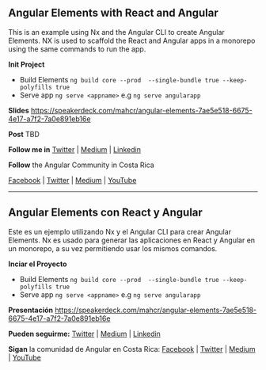 ## Angular Elements with React and Angular

This is an example using Nx and the Angular CLI to create Angular Elements. NX is used to scaffold the React and Angular apps in a monorepo using the same commands to run the app. 

**Init Project**
* Build Elements `ng build core --prod  --single-bundle true --keep-polyfills true`
* Serve app `ng serve <appname>` e.g `ng serve angularapp`

**Slides** 
https://speakerdeck.com/mahcr/angular-elements-7ae5e518-6675-4e17-a7f2-7a0e891eb16e

**Post**
TBD

**Follow me in** [Twitter](https://twitter.com/malvarezcr) | [Medium](https://medium.com/@mahcr) | [Linkedin](https://www.linkedin.com/in/mahcr/)

**Follow** the Angular Community in Costa Rica

[Facebook](https://www.facebook.com/angularcostarica/) | [Twitter](https://twitter.com/AngularCR) | [Medium](https://medium.com/angularcostarica) | [YouTube](https://www.youtube.com/channel/UC4vCnqA5s8IR2zCcSXp63_w)

---

## Angular Elements con React y Angular

Este es un ejemplo utilizando Nx y el Angular CLI para crear Angular Elements. Nx es usado para generar las aplicaciones en React y Angular en un monorepo, a su vez permitiendo usar los mismos comandos.

**Inciar el Proyecto**
* Build Elements `ng build core --prod  --single-bundle true --keep-polyfills true`
* Serve app `ng serve <appname>` e.g `ng serve angularapp`

**Presentación** 
https://speakerdeck.com/mahcr/angular-elements-7ae5e518-6675-4e17-a7f2-7a0e891eb16e

**Pueden seguirme:** [Twitter](https://twitter.com/malvarezcr) | [Medium](https://medium.com/@mahcr) | [Linkedin](https://www.linkedin.com/in/mahcr/)

**Sigan** la comunidad de Angular en Costa Rica:
[Facebook](https://www.facebook.com/angularcostarica/) | [Twitter](https://twitter.com/AngularCR) | [Medium](https://medium.com/angularcostarica) | [YouTube](https://www.youtube.com/channel/UC4vCnqA5s8IR2zCcSXp63_w)
